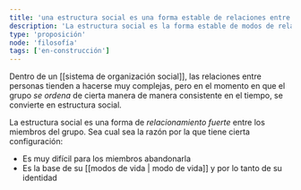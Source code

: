 ```yaml
---
title: 'una estructura social es una forma estable de relaciones entre los miembros del grupo'
description: 'La estructura social es la forma estable de modos de relación'
type: 'proposición'
node: 'filosofía'
tags: ['en-construcción']
---
```


Dentro de un [[sistema de organización social]], las relaciones entre personas tienden a hacerse muy complejas, pero en el momento en que el grupo *se ordena* de cierta manera de manera consistente en el tiempo, se convierte en estructura social.

La estructura social es una forma de *relacionamiento fuerte* entre los miembros del grupo. Sea cual sea la razón por la que tiene cierta configuración:

- Es muy difícil para los miembros abandonarla
- Es la base de su [[modos de vida | modo de vida]] y por lo tanto de su identidad